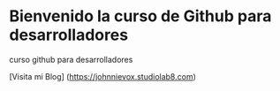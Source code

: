 # Bienvenido la curso de Github para desarrolladores

curso github para desarrolladores

[Visita mi Blog] (https://johnnievox.studiolab8.com)
